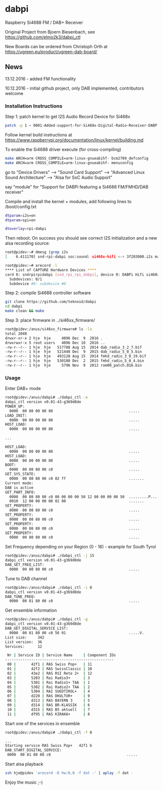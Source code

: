 # dabpi
Raspberry Si4688 FM / DAB+ Receiver

Original Project from Bjoern Biesenbach, see https://github.com/elmo2k3/dabpi_ctl

New Boards can be ordered from Christoph Orth at https://ugreen.eu/product/ugreen-dab-board/

## News

13.12.2016 - added FM functionality

10.12.2016 - initial github project, only DAB implemented, contributors welcome

### Installation Instructions

Step 1: patch kernel to get I2S Audio Record Device for Si468x

```bash
patch -p 1 < 0001-Added-support-for-Si468x-Digital-Radio-Receiver-DABP.patch
```
Follow kernel build instructions at https://www.raspberrypi.org/documentation/linux/kernel/building.md

To enable the Si4688 driver execute (for cross-compiling)

```bash
make ARCH=arm CROSS_COMPILE=arm-linux-gnueabihf- bcm2709_defconfig
make ARCH=arm CROSS_COMPILE=arm-linux-gnueabihf- menuconfig
```
go to "Device Drivers" --> "Sound Card Support" --> "Advanced Linux Sound Architecture" --> "Alsa for SoC Audio Support"

say "module" for "Support for DABPi featuring a Si4688 FM/FMHD/DAB receiver"

Compile and install the kernel + modules, add following lines to /boot/config.txt

```bash
dtparam=i2s=on
dtparam=spi=on

dtoverlay=rpi-dabpi
```
Then reboot. On success you should see correct I2S initialization and a new alsa recording source:

```bash
root@pidev:~# dmesg |grep i2s
[    6.411170] snd-rpi-dabpi soc:sound: si468x-hifi <-> 3f203000.i2s mapping ok

root@pidev:~# arecord -l
**** List of CAPTURE Hardware Devices ****
card 0: sndrpirpidabpi [snd_rpi_rpi_dabpi], device 0: DABPi Hifi si468x-hifi-0 []
  Subdevices: 0/1
  Subdevice #0: subdevice #0
```

Step 2: compile Si4688 controller software

```bash
git clone https://github.com/teknoid/dabpi
cd dabpi
make clean && make
```
Step 3: place firmware in ../si46xx_firmware/

```bash
root@pidev:/anus/si46xx_firmware# ls -la
total 2040
drwxr-xr-x 2 hje  hje     4096 Dec  9  2016 .
drwxrwxr-x 5 root users   4096 Dec 10  2016 ..
-rw-r--r-- 1 hje  hje   517708 Aug 15  2014 dab_radio_3_2_7.bif
-rw-r--r-- 1 hje  hje   521448 Dec  9  2015 dab_radio_5_0_5.bin
-rw-r--r-- 1 hje  hje   493128 Aug 15  2014 fmhd_radio_3_0_19.bif
-rw-r--r-- 1 hje  hje   530180 Dec  2  2015 fmhd_radio_5_0_4.bin
-rw-r--r-- 1 hje  hje     5796 Nov  9  2012 rom00_patch.016.bin
```

### Usage

Enter DAB+ mode

```bash
root@pidev:/anus/dabpi# ./dabpi_ctl -a
dabpi_ctl version v0.01-43-g369d8de
POWER_UP:
  0000  00 80 00 00 80                                   .....
LOAD_INIT:
  0000  00 80 00 00 80                                   .....
HOST_LOAD:
  0000  00 80 00 00 80                                   .....
  
...

HOST_LOAD:
  0000  00 80 00 00 80                                   .....
HOST_LOAD:
  0000  00 80 00 00 80                                   .....
BOOT:
  0000  00 80 80 00 c0                                   .....
GET_SYS_STATE:
  0000  00 80 80 00 c0 02 ff                             .......
Current mode: 
DAB is active
GET_PART_INFO:
  0000  00 80 80 00 c0 00 00 00 00 50 12 00 00 00 00 50  .........P.....P
  0010  12 00 00 00 00 01 00                             .......
SET_PROPERTY:
  0000  00 80 80 00 c0                                   .....
SET_PROPERTY:
  0000  00 80 80 00 c0                                   .....
SET_PROPERTY:
  0000  00 80 80 00 c0                                   .....
SET_PROPERTY:
  0000  00 80 80 00 c0                                   .....

```
Set Frequency depending on your Region (0 - 16) - example for South Tyrol

```bash
root@pidev:/anus/dabpi# ./dabpi_ctl -j 15
dabpi_ctl version v0.01-43-g369d8de
DAB_SET_FREQ_LIST:
  0000  00 80 80 00 c0                                   .....

```
Tune to DAB channel

```bash
root@pidev:/anus/dabpi# ./dabpi_ctl -i 0
dabpi_ctl version v0.01-43-g369d8de
DAB_TUNE_FREQ:
  0000  00 81 80 00 c0                                   .....

```
Get ensemble information

```bash
root@pidev:/anus/dabpi# ./dabpi_ctl -g
dabpi_ctl version v0.01-43-g369d8de
DAB_GET_DIGITAL_SERVICE_LIST:
  0000  00 81 80 00 c0 56 01                             .....V.
List size:     342
List version:  36
Services:      12

 Nr | Service ID | Service Name     | Component IDs
--------------------------------------------------
 00 |       42f1 | RAS Swiss Pop+   | 11 
 01 |       42f2 | RAS SwissClassic | 10 
 02 |       43e2 | RAS RSI Rete 2+  | 12 
 03 |       5203 | Rai Radio3+      | 3 
 04 |       5301 | Rai Radio1+ TAA  | 1 
 05 |       5302 | Rai Radio2+ TAA  | 2 
 06 |       5304 | RAI SUEDTIROL+   | 4 
 07 |       d220 | RAS DKULTUR+     | 9 
 08 |       d313 | RAS BAYERN 3     | 5 
 09 |       d314 | RAS BR-KLASSIK   | 6 
 10 |       d315 | RAS B5 aktuell   | 7 
 11 |       df95 | RAS KIRAKA+      | 8 
 ```
 Start one of the services in ensemble 
 
 ```bash
 root@pidev:/anus/dabpi# ./dabpi_ctl -f 0

...
Starting service RAS Swiss Pop+   42f1 b
DAB_START_DIGITAL_SERVICE:
  0000  00 81 80 00 c0                                   .....
```

Start alsa playback

```bash
ssh hje@pidev 'arecord -D hw:0,0 -f dat -' | aplay -f dat -
```

Enjoy the music ;-)
 
